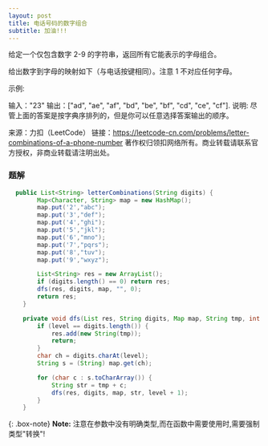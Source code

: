 ```yaml
---
layout: post
title: 电话号码的数字组合
subtitle: 加油!!!
---
```

给定一个仅包含数字 2-9 的字符串，返回所有它能表示的字母组合。

给出数字到字母的映射如下（与电话按键相同）。注意 1 不对应任何字母。



示例:

输入："23"
输出：["ad", "ae", "af", "bd", "be", "bf", "cd", "ce", "cf"].
说明:
尽管上面的答案是按字典序排列的，但是你可以任意选择答案输出的顺序。

来源：力扣（LeetCode）
链接：https://leetcode-cn.com/problems/letter-combinations-of-a-phone-number
著作权归领扣网络所有。商业转载请联系官方授权，非商业转载请注明出处。

### 题解

~~~ java
  public List<String> letterCombinations(String digits) {
        Map<Character, String> map = new HashMap();
        map.put('2',"abc");
        map.put('3',"def");
        map.put('4',"ghi");
        map.put('5',"jkl");
        map.put('6',"mno");
        map.put('7',"pqrs");
        map.put('8',"tuv");
        map.put('9',"wxyz");

        List<String> res = new ArrayList();
        if (digits.length() == 0) return res;
        dfs(res, digits, map, "", 0);
        return res;
    }

    private void dfs(List res, String digits, Map map, String tmp, int level) {
        if (level == digits.length()) {
            res.add(new String(tmp));
            return;
        }
        char ch = digits.charAt(level);
        String s = (String) map.get(ch);

        for (char c : s.toCharArray()) {
            String str = tmp + c;
            dfs(res, digits, map, str, level + 1);
        }
    }
~~~

{: .box-note}
**Note:** 注意在参数中没有明确类型,而在函数中需要使用时,需要强制类型"转换"!

